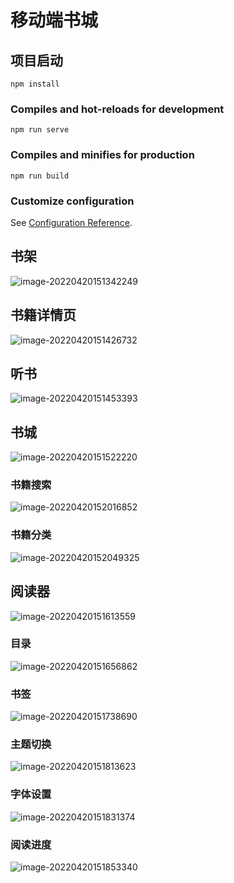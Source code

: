 # 移动端书城



## 项目启动

```
npm install
```

### Compiles and hot-reloads for development
```
npm run serve
```

### Compiles and minifies for production
```
npm run build
```

### Customize configuration
See [Configuration Reference](https://cli.vuejs.org/config/).



## 书架

![image-20220420151342249](../img/image-20220420151342249.png)





## 书籍详情页

![image-20220420151426732](../img/image-20220420151426732.png)



## 听书

![image-20220420151453393](../img/image-20220420151453393.png)





## 书城

![image-20220420151522220](../img/image-20220420151522220.png)



### 书籍搜索

![image-20220420152016852](../img/image-20220420152016852.png)



### 书籍分类

![image-20220420152049325](../img/image-20220420152049325.png)



## 阅读器

![image-20220420151613559](../img/image-20220420151613559.png)



### 目录

![image-20220420151656862](../img/image-20220420151656862.png)



### 书签

![image-20220420151738690](../img/image-20220420151738690.png)

### 主题切换

![image-20220420151813623](../img/image-20220420151813623.png)

### 字体设置

![image-20220420151831374](../img/image-20220420151831374.png)

### 阅读进度

![image-20220420151853340](../img/image-20220420151853340.png)


